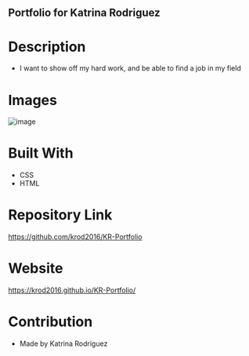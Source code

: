 ## Portfolio for Katrina Rodriguez

# Description
* I want to show off my hard work, and be able to find a job in my field

# Images
![image](https://user-images.githubusercontent.com/88009884/135761718-500eff38-2c04-4bcb-abf5-9400b627bfb2.png)

# Built With
* CSS
* HTML

# Repository Link
https://github.com/krod2016/KR-Portfolio

# Website 
https://krod2016.github.io/KR-Portfolio/

# Contribution
* Made by Katrina Rodriguez

